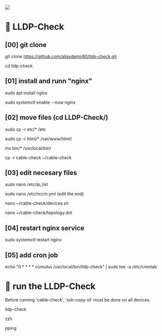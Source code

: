 ![](assets/nvidia.png)

# 🚀️ LLDP-Check

## [00] git clone  

git clone https://github.com/aliaydemir80/lldp-check.git

cd lldp-check



## [01]  install and runn "nginx"

sudo apt install nginx

sudo systemctl enable --now nginx



## [02]  move files (cd LLDP-Check/)

sudo cp -r etc/* /etc

sudo cp -r html/* /var/www/html/

mv bin/* /usr/local/bin/

cp -r cable-check ~/cable-check 



## [03]  edit necesary files

sudo nano /etc/ip_list    

sudo nano /etc/nccm.yml   (edit the end)

nano ~/cable-check/devices.sh

nano ~/cable-check/topology.dot



## [04]  restart nginx service

sudo systemctl restart nginx



## [05]  add cron job

echo "0 * * * * cumulus /usr/local/bin/lldp-check" | sudo tee -a /etc/crontab



 
# 🚀️ run the LLDP-Check

Before running 'cable-check', 'ssh-copy-id' must be done on all devices.

lldp-check

zzh

pping

